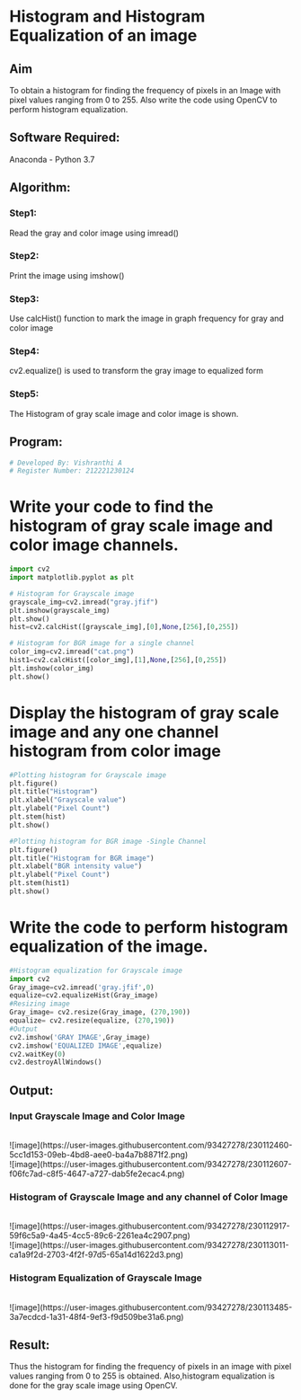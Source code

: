 # Histogram and Histogram Equalization of an image
## Aim
To obtain a histogram for finding the frequency of pixels in an Image with pixel values ranging from 0 to 255. Also write the code using OpenCV to perform histogram equalization.

## Software Required:
Anaconda - Python 3.7

## Algorithm:
### Step1:
Read the gray and color image using imread()
<br>

### Step2:
Print the image using imshow()
<br>

### Step3:
Use calcHist() function to mark the image in graph frequency for gray and color image
<br>

### Step4:
cv2.equalize() is used to transform the gray image to equalized form
<br>

### Step5:
The Histogram of gray scale image and color image is shown.
<br>

## Program:
```python
# Developed By: Vishranthi A
# Register Number: 212221230124
```
# Write your code to find the histogram of gray scale image and color image channels.
```python
import cv2
import matplotlib.pyplot as plt

# Histogram for Grayscale image
grayscale_img=cv2.imread("gray.jfif")
plt.imshow(grayscale_img)
plt.show()
hist=cv2.calcHist([grayscale_img],[0],None,[256],[0,255])

# Histogram for BGR image for a single channel
color_img=cv2.imread("cat.png")
hist1=cv2.calcHist([color_img],[1],None,[256],[0,255])
plt.imshow(color_img)
plt.show()
```
# Display the histogram of gray scale image and any one channel histogram from color image
```python
#Plotting histogram for Grayscale image
plt.figure()
plt.title("Histogram")
plt.xlabel("Grayscale value")
plt.ylabel("Pixel Count")
plt.stem(hist)
plt.show()

#Plotting histogram for BGR image -Single Channel
plt.figure()
plt.title("Histogram for BGR image")
plt.xlabel("BGR intensity value")
plt.ylabel("Pixel Count")
plt.stem(hist1)
plt.show()
```
# Write the code to perform histogram equalization of the image. 
```python
#Histogram equalization for Grayscale image
import cv2
Gray_image=cv2.imread('gray.jfif',0)
equalize=cv2.equalizeHist(Gray_image)
#Resizing image 
Gray_image= cv2.resize(Gray_image, (270,190))
equalize= cv2.resize(equalize, (270,190))
#Output
cv2.imshow('GRAY IMAGE',Gray_image)
cv2.imshow('EQUALIZED IMAGE',equalize)
cv2.waitKey(0)
cv2.destroyAllWindows()
```
## Output:
### Input Grayscale Image and Color Image
<br>
![image](https://user-images.githubusercontent.com/93427278/230112460-5cc1d153-09eb-4bd8-aee0-ba4a7b8871f2.png)

<br>
![image](https://user-images.githubusercontent.com/93427278/230112607-f06fc7ad-c8f5-4647-a727-dab5fe2ecac4.png)

<br>

### Histogram of Grayscale Image and any channel of Color Image
<br>
![image](https://user-images.githubusercontent.com/93427278/230112917-59f6c5a9-4a45-4cc5-89c6-2261ea4c2907.png)

<br>
![image](https://user-images.githubusercontent.com/93427278/230113011-ca1a9f2d-2703-4f2f-97d5-65a14d1622d3.png)

<br>

### Histogram Equalization of Grayscale Image
<br>
![image](https://user-images.githubusercontent.com/93427278/230113485-3a7ecdcd-1a31-48f4-9ef3-f9d509be31a6.png)

<br>

## Result: 
Thus the histogram for finding the frequency of pixels in an image with pixel values ranging from 0 to 255 is obtained. Also,histogram equalization is done for the gray scale image using OpenCV.

